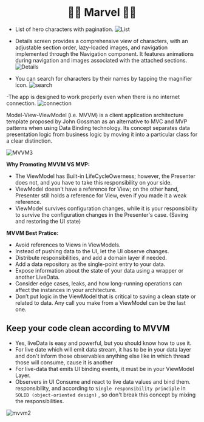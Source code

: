 <h1 align="center">🦸‍♂️ Marvel 🦸‍♂️</h1>

- List of hero characters with pagination.
![List](https://github.com/user-attachments/assets/85b29676-974d-48dc-9d6e-161cf0231c9d)

- Details screen provides a comprehensive view of characters, with an adjustable section order, lazy-loaded images, and navigation implemented through the Navigation component. It features animations during navigation and images associated with the attached sections.
![Details](https://github.com/user-attachments/assets/ab614213-954f-4f36-a3f4-112fdf8aa4c3)

- You can search for characters by their names by tapping the magnifier icon.
![search](https://github.com/user-attachments/assets/28d9c64b-38fe-49dd-9c47-9e22245f7f95)

-The app is designed to work properly even when there is no internet connection.
![connection](https://github.com/user-attachments/assets/8f21da2a-7ffa-4191-be70-1fdeb886d3b7)


Model-View-ViewModel (i.e. MVVM) is a client application architecture template proposed by John Gossman as an alternative to MVC and MVP patterns when using Data Binding technology. Its concept separates data presentation logic from business logic by moving it into a particular class for a clear distinction.

![MVVM3](https://user-images.githubusercontent.com/1812129/68319232-446cf900-00be-11ea-92cf-cad817b2af2c.png)


**Why Promoting MVVM VS MVP:**
- The ViewModel has Built-in LifeCycleOwerness; however, the Presenter does not, and you have to take this responsibility on your side.
- ViewModel doesn't have a reference for View; on the other hand, Presenter still holds a reference for View, even if you made it a weak reference.
- ViewModel survives configuration changes, while it is your responsibility to survive the configuration changes in the Presenter's case. (Saving and restoring the UI state)


**MVVM Best Pratice:**
- Avoid references to Views in ViewModels.
- Instead of pushing data to the UI, let the UI observe changes.
- Distribute responsibilities, and add a domain layer if needed.
- Add a data repository as the single-point entry to your data.
- Expose information about the state of your data using a wrapper or another LiveData.
- Consider edge cases, leaks, and how long-running operations can affect the instances in your architecture.
- Don’t put logic in the ViewModel that is critical to saving a clean state or related to data. Any call you make from a ViewModel can be the last one.


**Keep your code clean according to MVVM**
-----------------------------
- Yes, liveData is easy and powerful, but you should know how to use it.
- For live date which will emit data stream, it has to be in your
  data layer and don't inform those observables anything else like
  in which thread those will consume, cause it is another
- For live-data that emits UI binding events, it must be in your ViewModel Layer.
- Observers in UI Consume and react to live data values and bind them.
  responsibility, and according to `Single responsibility principle`
  in `SOLID (object-oriented design)` , so don't break this concept by
  mixing the responsibilities.

![mvvm2](https://user-images.githubusercontent.com/1812129/68319008-e9d39d00-00bd-11ea-9245-ebedd2a2c067.png)
